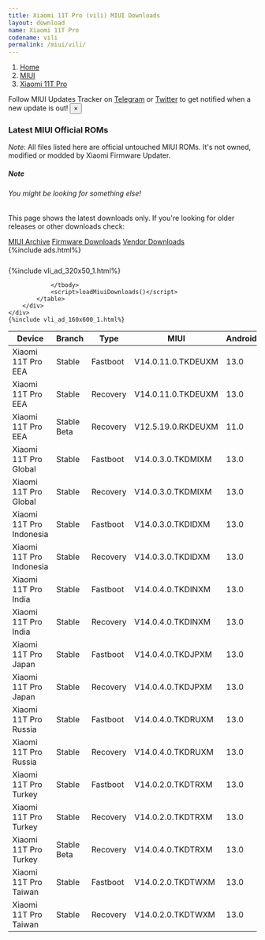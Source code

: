 ```yaml
---
title: Xiaomi 11T Pro (vili) MIUI Downloads
layout: download
name: Xiaomi 11T Pro
codename: vili
permalink: /miui/vili/
---
```

<nav aria-label="breadcrumb">
    <ol class="breadcrumb">
        <li class="breadcrumb-item"><a href="/">Home</a></li>
        <li class="breadcrumb-item"><a href="/miui/">MIUI</a></li>
        <li class="breadcrumb-item active" aria-current="page"><a href="/miui/vili/">Xiaomi 11T Pro</a></li>
    </ol>
</nav>
<div class="alert alert-primary alert-dismissible fade show" role="alert">
    Follow MIUI Updates Tracker on <a href="https://t.me/MIUIUpdatesTracker" class="alert-link">Telegram</a>
     or <a href="https://twitter.com/MiFwUpdater" class="alert-link">Twitter</a> to get notified when a new update is out!
    <button type="button" class="close" data-dismiss="alert" aria-label="Close">
        <span aria-hidden="true">&times;</span>
    </button>
</div>

### Latest MIUI Official ROMs
*Note*: All files listed here are official untouched MIUI ROMs. It's not owned, modified or modded by Xiaomi Firmware Updater.
<div class="card">
  <div class="card-body">
    <h5 class="card-title">Note</h5>
    <h6 class="card-subtitle mb-2 text-muted">You might be looking for something else!</h6>
    <p class="card-text">This page shows the latest downloads only.
     If you're looking for older releases or other downloads check:</p>
    <a href="/archive/miui/vili/" class="card-link">MIUI Archive</a>
    <a href="/firmware/vili/" class="card-link">Firmware Downloads</a>
    <a href="/vendor/vili/" class="card-link">Vendor Downloads</a>
  </div>
</div>
{%include ads.html%}
<div class="row justify-content-center">
    <div class="col-10">
        <div class="table-responsive-md" style="margin-top: 25px;">
            {%include vli_ad_320x50_1.html%}
            <table id="miui" class="display dt-responsive nowrap compact table table-striped table-hover table-sm">
                <thead class="thead-dark">
                    <tr>
                        <th data-ref="device">Device</th>
                        <th data-ref="branch">Branch</th>
                        <th data-ref="type">Type</th>
                        <th data-ref="miui">MIUI</th>
                        <th data-ref="android">Android</th>
                        <th data-ref="size">Size</th>
                        <th data-ref="size">Date</th>
                        <th data-ref="link">Link</th>
                    </tr>
                </thead>
                <tbody>
                <tr><td>Xiaomi 11T Pro EEA</td><td>Stable</td><td>Fastboot</td><td>V14.0.11.0.TKDEUXM</td><td>13.0</td><td>6.4 GB</td><td>2023-07-07</td><td><a href="/miui/vili/stable/V14.0.11.0.TKDEUXM/">Download</a></td></tr>
<tr><td>Xiaomi 11T Pro EEA</td><td>Stable</td><td>Recovery</td><td>V14.0.11.0.TKDEUXM</td><td>13.0</td><td>4.8 GB</td><td>2023-07-24</td><td><a href="/miui/vili/stable/V14.0.11.0.TKDEUXM/">Download</a></td></tr>
<tr><td>Xiaomi 11T Pro EEA</td><td>Stable Beta</td><td>Recovery</td><td>V12.5.19.0.RKDEUXM</td><td>11.0</td><td>3.4 GB</td><td>2021-12-20</td><td><a href="/miui/vili/stable beta/V12.5.19.0.RKDEUXM/">Download</a></td></tr>
<tr><td>Xiaomi 11T Pro Global</td><td>Stable</td><td>Fastboot</td><td>V14.0.3.0.TKDMIXM</td><td>13.0</td><td>6.7 GB</td><td>2023-07-03</td><td><a href="/miui/vili/stable/V14.0.3.0.TKDMIXM/">Download</a></td></tr>
<tr><td>Xiaomi 11T Pro Global</td><td>Stable</td><td>Recovery</td><td>V14.0.3.0.TKDMIXM</td><td>13.0</td><td>4.8 GB</td><td>2023-07-10</td><td><a href="/miui/vili/stable/V14.0.3.0.TKDMIXM/">Download</a></td></tr>
<tr><td>Xiaomi 11T Pro Indonesia</td><td>Stable</td><td>Fastboot</td><td>V14.0.3.0.TKDIDXM</td><td>13.0</td><td>6.3 GB</td><td>2023-06-07</td><td><a href="/miui/vili/stable/V14.0.3.0.TKDIDXM/">Download</a></td></tr>
<tr><td>Xiaomi 11T Pro Indonesia</td><td>Stable</td><td>Recovery</td><td>V14.0.3.0.TKDIDXM</td><td>13.0</td><td>4.7 GB</td><td>2023-06-28</td><td><a href="/miui/vili/stable/V14.0.3.0.TKDIDXM/">Download</a></td></tr>
<tr><td>Xiaomi 11T Pro India</td><td>Stable</td><td>Fastboot</td><td>V14.0.4.0.TKDINXM</td><td>13.0</td><td>5.6 GB</td><td>2023-08-03</td><td><a href="/miui/vili/stable/V14.0.4.0.TKDINXM/">Download</a></td></tr>
<tr><td>Xiaomi 11T Pro India</td><td>Stable</td><td>Recovery</td><td>V14.0.4.0.TKDINXM</td><td>13.0</td><td>4.7 GB</td><td>2023-08-09</td><td><a href="/miui/vili/stable/V14.0.4.0.TKDINXM/">Download</a></td></tr>
<tr><td>Xiaomi 11T Pro Japan</td><td>Stable</td><td>Fastboot</td><td>V14.0.4.0.TKDJPXM</td><td>13.0</td><td>6.2 GB</td><td>2023-07-03</td><td><a href="/miui/vili/stable/V14.0.4.0.TKDJPXM/">Download</a></td></tr>
<tr><td>Xiaomi 11T Pro Japan</td><td>Stable</td><td>Recovery</td><td>V14.0.4.0.TKDJPXM</td><td>13.0</td><td>4.6 GB</td><td>2023-07-07</td><td><a href="/miui/vili/stable/V14.0.4.0.TKDJPXM/">Download</a></td></tr>
<tr><td>Xiaomi 11T Pro Russia</td><td>Stable</td><td>Fastboot</td><td>V14.0.4.0.TKDRUXM</td><td>13.0</td><td>6.2 GB</td><td>2023-07-04</td><td><a href="/miui/vili/stable/V14.0.4.0.TKDRUXM/">Download</a></td></tr>
<tr><td>Xiaomi 11T Pro Russia</td><td>Stable</td><td>Recovery</td><td>V14.0.4.0.TKDRUXM</td><td>13.0</td><td>4.7 GB</td><td>2023-07-11</td><td><a href="/miui/vili/stable/V14.0.4.0.TKDRUXM/">Download</a></td></tr>
<tr><td>Xiaomi 11T Pro Turkey</td><td>Stable</td><td>Fastboot</td><td>V14.0.2.0.TKDTRXM</td><td>13.0</td><td>6.1 GB</td><td>2023-03-01</td><td><a href="/miui/vili/stable/V14.0.2.0.TKDTRXM/">Download</a></td></tr>
<tr><td>Xiaomi 11T Pro Turkey</td><td>Stable</td><td>Recovery</td><td>V14.0.2.0.TKDTRXM</td><td>13.0</td><td>4.7 GB</td><td>2023-03-20</td><td><a href="/miui/vili/stable/V14.0.2.0.TKDTRXM/">Download</a></td></tr>
<tr><td>Xiaomi 11T Pro Turkey</td><td>Stable Beta</td><td>Recovery</td><td>V14.0.4.0.TKDTRXM</td><td>13.0</td><td>4.7 GB</td><td>2023-08-29</td><td><a href="/miui/vili/stable beta/V14.0.4.0.TKDTRXM/">Download</a></td></tr>
<tr><td>Xiaomi 11T Pro Taiwan</td><td>Stable</td><td>Fastboot</td><td>V14.0.2.0.TKDTWXM</td><td>13.0</td><td>5.6 GB</td><td>2023-06-07</td><td><a href="/miui/vili/stable/V14.0.2.0.TKDTWXM/">Download</a></td></tr>
<tr><td>Xiaomi 11T Pro Taiwan</td><td>Stable</td><td>Recovery</td><td>V14.0.2.0.TKDTWXM</td><td>13.0</td><td>4.6 GB</td><td>2023-06-15</td><td><a href="/miui/vili/stable/V14.0.2.0.TKDTWXM/">Download</a></td></tr>

                </tbody>
                <script>loadMiuiDownloads()</script>
            </table>
        </div>
    </div>
    {%include vli_ad_160x600_1.html%}
</div>
